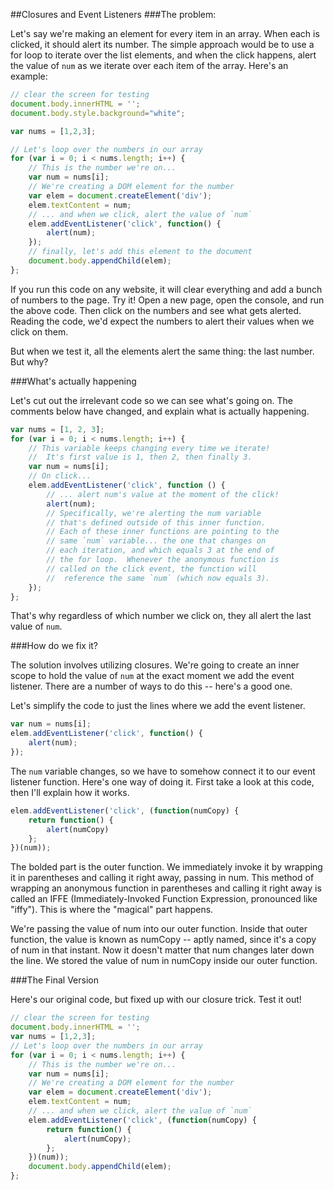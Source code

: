 ##Closures and Event Listeners
###The problem:

Let's say we're making an element for every item in an array. When each is clicked, it should alert its number. The simple approach would be to use a for loop to iterate over the list elements, and when the click happens, alert the value of `num` as we iterate over each item of the array. Here's an example:

```javascript
// clear the screen for testing
document.body.innerHTML = '';
document.body.style.background="white";

var nums = [1,2,3];

// Let's loop over the numbers in our array
for (var i = 0; i < nums.length; i++) {
    // This is the number we're on...
    var num = nums[i];
    // We're creating a DOM element for the number
    var elem = document.createElement('div');
    elem.textContent = num;
    // ... and when we click, alert the value of `num`
    elem.addEventListener('click', function() {
        alert(num);
    });
    // finally, let's add this element to the document
    document.body.appendChild(elem);
};
```

If you run this code on any website, it will clear everything and add a bunch of numbers to the page. Try it! Open a new page, open the console, and run the above code. Then click on the numbers and see what gets alerted. Reading the code, we'd expect the numbers to alert their values when we click on them.

But when we test it, all the elements alert the same thing: the last number. But why?

###What's actually happening

Let's cut out the irrelevant code so we can see what's going on. The comments below have changed, and explain what is actually happening.

```javascript
var nums = [1, 2, 3];
for (var i = 0; i < nums.length; i++) {
    // This variable keeps changing every time we iterate!
    //  It's first value is 1, then 2, then finally 3.
    var num = nums[i];
    // On click...
    elem.addEventListener('click', function () {
        // ... alert num's value at the moment of the click!
        alert(num);
        // Specifically, we're alerting the num variable 
        // that's defined outside of this inner function.
        // Each of these inner functions are pointing to the
        // same `num` variable... the one that changes on
        // each iteration, and which equals 3 at the end of 
        // the for loop.  Whenever the anonymous function is
        // called on the click event, the function will
        //  reference the same `num` (which now equals 3).
    });
};
```

That's why regardless of which number we click on, they all alert the last value of `num`.

###How do we fix it?

The solution involves utilizing closures. We're going to create an inner scope to hold the value of `num` at the exact moment we add the event listener. There are a number of ways to do this -- here's a good one.

Let's simplify the code to just the lines where we add the event listener.

```javascript
var num = nums[i];
elem.addEventListener('click', function() {
    alert(num);
});
```

The `num` variable changes, so we have to somehow connect it to our event listener function. Here's one way of doing it. First take a look at this code, then I'll explain how it works.

```javascript
elem.addEventListener('click', (function(numCopy) {
    return function() {
        alert(numCopy)
    };
})(num));
```

The bolded part is the outer function. We immediately invoke it by wrapping it in parentheses and calling it right away, passing in num. This method of wrapping an anonymous function in parentheses and calling it right away is called an IFFE (Immediately-Invoked Function Expression, pronounced like "iffy"). This is where the "magical" part happens.

We're passing the value of num into our outer function. Inside that outer function, the value is known as numCopy -- aptly named, since it's a copy of num in that instant. Now it doesn't matter that num changes later down the line. We stored the value of num in numCopy inside our outer function.


###The Final Version

Here's our original code, but fixed up with our closure trick. Test it out!

```javascript
// clear the screen for testing
document.body.innerHTML = '';
var nums = [1,2,3];
// Let's loop over the numbers in our array
for (var i = 0; i < nums.length; i++) {
    // This is the number we're on...
    var num = nums[i];
    // We're creating a DOM element for the number
    var elem = document.createElement('div');
    elem.textContent = num;
    // ... and when we click, alert the value of `num`
    elem.addEventListener('click', (function(numCopy) {
        return function() {
            alert(numCopy);
        };
    })(num));
    document.body.appendChild(elem);
};
```
